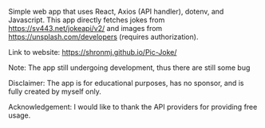 Simple web app that uses React, Axios (API handler), dotenv, and Javascript.
This app directly fetches jokes from https://sv443.net/jokeapi/v2/ and images from https://unsplash.com/developers (requires authorization).

Link to website:
https://shronmj.github.io/Pic-Joke/

Note:
The app still undergoing development, thus there are still some bug

Disclaimer:
The app is for educational purposes, has no sponsor, and is fully created by myself only.

Acknowledgement:
I would like to thank the API providers for providing free usage.
